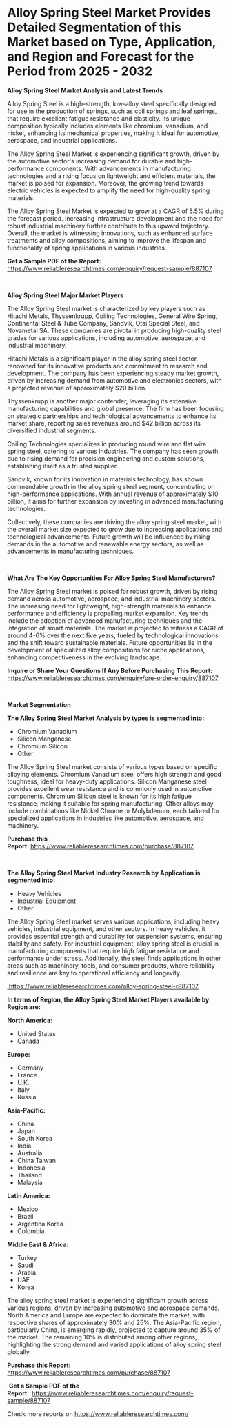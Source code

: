 <p><h1>Alloy Spring Steel Market Provides Detailed Segmentation of this Market based on Type, Application, and Region and Forecast for the Period from 2025 - 2032</h1></p><p><strong>Alloy Spring Steel Market Analysis and Latest Trends</strong></p>
<p><p>Alloy Spring Steel is a high-strength, low-alloy steel specifically designed for use in the production of springs, such as coil springs and leaf springs, that require excellent fatigue resistance and elasticity. Its unique composition typically includes elements like chromium, vanadium, and nickel, enhancing its mechanical properties, making it ideal for automotive, aerospace, and industrial applications.</p><p>The Alloy Spring Steel Market is experiencing significant growth, driven by the automotive sector's increasing demand for durable and high-performance components. With advancements in manufacturing technologies and a rising focus on lightweight and efficient materials, the market is poised for expansion. Moreover, the growing trend towards electric vehicles is expected to amplify the need for high-quality spring materials. </p><p>The Alloy Spring Steel Market is expected to grow at a CAGR of 5.5% during the forecast period. Increasing infrastructure development and the need for robust industrial machinery further contribute to this upward trajectory. Overall, the market is witnessing innovations, such as enhanced surface treatments and alloy compositions, aiming to improve the lifespan and functionality of spring applications in various industries.</p></p>
<p><strong>Get a Sample PDF of the Report:&nbsp;</strong> <a href="https://www.reliableresearchtimes.com/enquiry/request-sample/887107?utm_campaign=2129&utm_medium=2&utm_source=Github&utm_content=ia&utm_term=30012025&utm_id=alloy-spring-steel">https://www.reliableresearchtimes.com/enquiry/request-sample/887107</a></p>
<p>&nbsp;</p>
<p><strong>Alloy Spring Steel Major Market Players</strong></p>
<p><p>The Alloy Spring Steel market is characterized by key players such as Hitachi Metals, Thyssenkrupp, Coiling Technologies, General Wire Spring, Continental Steel & Tube Company, Sandvik, Otai Special Steel, and Novametal SA. These companies are pivotal in producing high-quality steel grades for various applications, including automotive, aerospace, and industrial machinery.</p><p>Hitachi Metals is a significant player in the alloy spring steel sector, renowned for its innovative products and commitment to research and development. The company has been experiencing steady market growth, driven by increasing demand from automotive and electronics sectors, with a projected revenue of approximately $20 billion.</p><p>Thyssenkrupp is another major contender, leveraging its extensive manufacturing capabilities and global presence. The firm has been focusing on strategic partnerships and technological advancements to enhance its market share, reporting sales revenues around $42 billion across its diversified industrial segments.</p><p>Coiling Technologies specializes in producing round wire and flat wire spring steel, catering to various industries. The company has seen growth due to rising demand for precision engineering and custom solutions, establishing itself as a trusted supplier.</p><p>Sandvik, known for its innovation in materials technology, has shown commendable growth in the alloy spring steel segment, concentrating on high-performance applications. With annual revenue of approximately $10 billion, it aims for further expansion by investing in advanced manufacturing technologies.</p><p>Collectively, these companies are driving the alloy spring steel market, with the overall market size expected to grow due to increasing applications and technological advancements. Future growth will be influenced by rising demands in the automotive and renewable energy sectors, as well as advancements in manufacturing techniques.</p></p>
<p>&nbsp;</p>
<p><strong>What Are The Key Opportunities For Alloy Spring Steel Manufacturers?</strong></p>
<p><p>The Alloy Spring Steel market is poised for robust growth, driven by rising demand across automotive, aerospace, and industrial machinery sectors. The increasing need for lightweight, high-strength materials to enhance performance and efficiency is propelling market expansion. Key trends include the adoption of advanced manufacturing techniques and the integration of smart materials. The market is projected to witness a CAGR of around 4-6% over the next five years, fueled by technological innovations and the shift toward sustainable materials. Future opportunities lie in the development of specialized alloy compositions for niche applications, enhancing competitiveness in the evolving landscape.</p></p>
<p><strong>Inquire or Share Your Questions If Any Before Purchasing This Report:</strong> <a href="https://www.reliableresearchtimes.com/enquiry/pre-order-enquiry/887107?utm_campaign=2129&utm_medium=2&utm_source=Github&utm_content=ia&utm_term=30012025&utm_id=alloy-spring-steel">https://www.reliableresearchtimes.com/enquiry/pre-order-enquiry/887107</a></p>
<p>&nbsp;</p>
<p><strong>Market Segmentation</strong></p>
<p><strong>The Alloy Spring Steel Market Analysis by types is segmented into:</strong></p>
<p><ul><li>Chromium Vanadium</li><li>Silicon Manganese</li><li>Chromium Silicon</li><li>Other</li></ul></p>
<p><p>The Alloy Spring Steel market consists of various types based on specific alloying elements. Chromium Vanadium steel offers high strength and good toughness, ideal for heavy-duty applications. Silicon Manganese steel provides excellent wear resistance and is commonly used in automotive components. Chromium Silicon steel is known for its high fatigue resistance, making it suitable for spring manufacturing. Other alloys may include combinations like Nickel Chrome or Molybdenum, each tailored for specialized applications in industries like automotive, aerospace, and machinery.</p></p>
<p><strong>Purchase this Report:&nbsp;</strong><a href="https://www.reliableresearchtimes.com/purchase/887107?utm_campaign=2129&utm_medium=2&utm_source=Github&utm_content=ia&utm_term=30012025&utm_id=alloy-spring-steel">https://www.reliableresearchtimes.com/purchase/887107</a></p>
<p>&nbsp;</p>
<p><strong>The Alloy Spring Steel Market Industry Research by Application is segmented into:</strong></p>
<p><ul><li>Heavy Vehicles</li><li>Industrial Equipment</li><li>Other</li></ul></p>
<p><p>The Alloy Spring Steel market serves various applications, including heavy vehicles, industrial equipment, and other sectors. In heavy vehicles, it provides essential strength and durability for suspension systems, ensuring stability and safety. For industrial equipment, alloy spring steel is crucial in manufacturing components that require high fatigue resistance and performance under stress. Additionally, the steel finds applications in other areas such as machinery, tools, and consumer products, where reliability and resilience are key to operational efficiency and longevity.</p></p>
<p><a href="https://www.reliableresearchtimes.com/alloy-spring-steel-r887107?utm_campaign=2129&utm_medium=2&utm_source=Github&utm_content=ia&utm_term=30012025&utm_id=alloy-spring-steel">&nbsp;https://www.reliableresearchtimes.com/alloy-spring-steel-r887107</a></p>
<p><strong>In terms of Region, the Alloy Spring Steel Market Players available by Region are:</strong></p>
<p>
    <p> <strong> North America: </strong>
        <ul>
            <li>United States</li>
            <li>Canada</li>
        </ul>
        </p> 
    <p> <strong> Europe: </strong>
        <ul>
            <li>Germany</li>
            <li>France</li>
            <li>U.K.</li>
            <li>Italy</li>
            <li>Russia</li>
        </ul>
        </p> 
    <p> <strong> Asia-Pacific: </strong>
        <ul>
            <li>China</li>
            <li>Japan</li>
            <li>South Korea</li>
            <li>India</li>
            <li>Australia</li>
            <li>China Taiwan</li>
            <li>Indonesia</li>
            <li>Thailand</li>
            <li>Malaysia</li>
        </ul>
        </p> 
    <p> <strong> Latin America: </strong>
        <ul>
            <li>Mexico</li>
            <li>Brazil</li>
            <li>Argentina Korea</li>
            <li>Colombia</li>
        </ul>
        </p> 
    <p> <strong> Middle East & Africa: </strong>
        <ul>
            <li>Turkey</li>
            <li>Saudi</li>
            <li>Arabia</li>
            <li>UAE</li>
            <li>Korea</li>
        </ul>
    </p>
    </p>
<p><p>The alloy spring steel market is experiencing significant growth across various regions, driven by increasing automotive and aerospace demands. North America and Europe are expected to dominate the market, with respective shares of approximately 30% and 25%. The Asia-Pacific region, particularly China, is emerging rapidly, projected to capture around 35% of the market. The remaining 10% is distributed among other regions, highlighting the strong demand and varied applications of alloy spring steel globally.</p></p>
<p><strong>Purchase this Report: </strong><a href="https://www.reliableresearchtimes.com/purchase/887107?utm_campaign=2129&utm_medium=2&utm_source=Github&utm_content=ia&utm_term=30012025&utm_id=alloy-spring-steel">https://www.reliableresearchtimes.com/purchase/887107</a></p>
<p>&nbsp;<strong>Get a Sample PDF of the Report:&nbsp;&nbsp;</strong><a href="https://www.reliableresearchtimes.com/enquiry/request-sample/887107?utm_campaign=2129&utm_medium=2&utm_source=Github&utm_content=ia&utm_term=30012025&utm_id=alloy-spring-steel">https://www.reliableresearchtimes.com/enquiry/request-sample/887107</a></p>
<p><strong></strong></p>
<p>Check more reports on <a href="https://www.reliableresearchtimes.com/?utm_campaign=2129&utm_medium=2&utm_source=Github&utm_content=ia&utm_term=30012025&utm_id=alloy-spring-steel">https://www.reliableresearchtimes.com/</a></p>